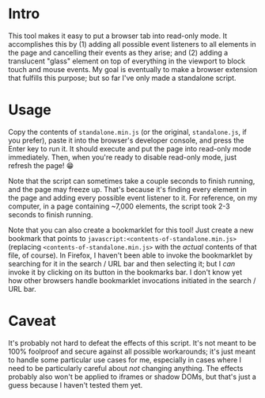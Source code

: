# Intro

This tool makes it easy to put a browser tab into read-only mode. It accomplishes this by (1) adding all possible event listeners to all elements in the page and cancelling their events as they arise; and (2) adding a translucent "glass" element on top of everything in the viewport to block touch and mouse events. My goal is eventually to make a browser extension that fulfills this purpose; but so far I've only made a standalone script.

# Usage

Copy the contents of `standalone.min.js` (or the original, `standalone.js`, if you prefer), paste it into the browser's developer console, and press the Enter key to run it. It should execute and put the page into read-only mode immediately. Then, when you're ready to disable read-only mode, just refresh the page! 😁

Note that the script can sometimes take a couple seconds to finish running, and the page may freeze up. That's because it's finding every element in the page and adding every possible event listener to it. For reference, on my computer, in a page containing ~7,000 elements, the script took 2-3 seconds to finish running.

Note that you can also create a bookmarklet for this tool! Just create a new bookmark that points to `javascript:<contents-of-standalone.min.js>` (replacing `<contents-of-standalone.min.js>` with the _actual_ contents of that file, of course). In Firefox, I haven't been able to invoke the bookmarklet by searching for it in the search / URL bar and then selecting it; but I _can_ invoke it by clicking on its button in the bookmarks bar. I don't know yet how other browsers handle bookmarklet invocations initiated in the search / URL bar.

# Caveat

It's probably not hard to defeat the effects of this script. It's not meant to be 100% foolproof and secure against all possible workarounds; it's just meant to handle some particular use cases for me, especially in cases where I need to be particularly careful about _not_ changing anything. The effects probably also won't be applied to iframes or shadow DOMs, but that's just a guess because I haven't tested them yet.
